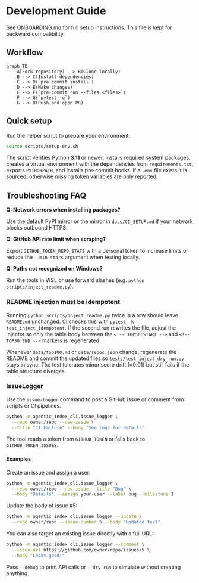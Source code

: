# Development Guide

See [ONBOARDING.md](./ONBOARDING.md) for full setup instructions. This file is kept for backward compatibility.

## Workflow

```mermaid
graph TD
    A[Fork repository] --> B(Clone locally)
    B --> C(Install dependencies)
    C --> D(`pre-commit install`)
    D --> E(Make changes)
    E --> F(`pre-commit run --files <files>`)
    F --> G(`pytest -q`)
    G --> H(Push and open PR)
```

## Quick setup

Run the helper script to prepare your environment:

```bash
source scripts/setup-env.sh
```

The script verifies Python **3.11** or newer, installs required system packages,
creates a virtual environment with the dependencies from `requirements.txt`,
exports `PYTHONPATH`, and installs pre-commit hooks. If a `.env` file exists it
is sourced; otherwise missing token variables are only reported.

## Troubleshooting FAQ

**Q: Network errors when installing packages?**

Use the default PyPI mirror or the mirror in `docs/CI_SETUP.md` if your network blocks outbound HTTPS.

**Q: GitHub API rate limit when scraping?**

Export `GITHUB_TOKEN_REPO_STATS` with a personal token to increase limits or reduce the `--min-stars` argument when testing locally.

**Q: Paths not recognized on Windows?**

Run the tools in WSL or use forward slashes (e.g. `python scripts/inject_readme.py`).

### README injection must be idempotent

Running `python scripts/inject_readme.py` twice in a row should leave `README.md`
unchanged. CI checks this with `pytest -k test_inject_idempotent`. If the second
run rewrites the file, adjust the injector so only the table body between the
`<!-- TOP50:START -->` and `<!-- TOP50:END -->` markers is regenerated.

Whenever `data/top100.md` or `data/repos.json` change, regenerate the README and
commit the updated files so `tests/test_inject_dry_run.py` stays in sync. The
test tolerates minor score drift (±0.01) but still fails if the table structure
diverges.

### IssueLogger

Use the `issue-logger` command to post a GitHub issue or comment from scripts or
CI pipelines.

```bash
python -m agentic_index_cli.issue_logger \
  --repo owner/repo --new-issue \
  --title "CI Failure" --body "See logs for details"
```

The tool reads a token from `GITHUB_TOKEN` or falls back to
`GITHUB_TOKEN_ISSUES`.

#### Examples

Create an issue and assign a user:

```bash
python -m agentic_index_cli.issue_logger \
  --repo owner/repo --new-issue --title "Bug" \
  --body "Details" --assign your-user --label bug --milestone 1
```

Update the body of issue #5:

```bash
python -m agentic_index_cli.issue_logger --update \
  --repo owner/repo --issue-number 5 --body "Updated text"
```

You can also target an existing issue directly with a full URL:

```bash
python -m agentic_index_cli.issue_logger --comment \
  --issue-url https://github.com/owner/repo/issues/5 \
  --body "Looks good!"
```

Pass `--debug` to print API calls or `--dry-run` to simulate without creating
anything.

